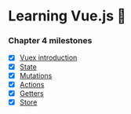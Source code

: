 # Learning Vue.js :tada:

### Chapter 4 milestones

- [x] [Vuex introduction](../../tree/chapter-4/app/main.js#L1-#L13)
- [x] [State](../../tree/chapter-4/app/main.js#L15-#L20)
- [x] [Mutations](../../tree/chapter-4/app/main.js#L22-#L43)
- [x] [Actions](../../tree/chapter-4/app/main.js#L45-#L58)
- [x] [Getters](../../tree/chapter-4/app/main.js#L60-#L72)
- [x] [Store](../../tree/chapter-4/app/main.js#L78-#L97)